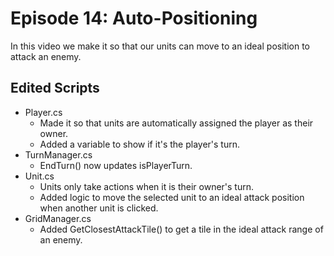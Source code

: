 # Episode 14: Auto-Positioning

In this video we make it so that our units can move to an ideal position to attack an enemy.

## Edited Scripts
- Player.cs
  - Made it so that units are automatically assigned the player as their owner.
  - Added a variable to show if it's the player's turn.
- TurnManager.cs
  - EndTurn() now updates isPlayerTurn.
- Unit.cs
  - Units only take actions when it is their owner's turn.
  - Added logic to move the selected unit to an ideal attack position when another unit is clicked.
- GridManager.cs
  - Added GetClosestAttackTile() to get a tile in the ideal attack range of an enemy.